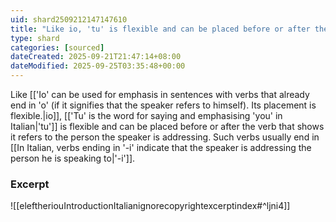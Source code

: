 ```yaml
---
uid: shard2509212147147610
title: "Like io, 'tu' is flexible and can be placed before or after the verb that shows it refers to the person the speaker is addressing."
type: shard
categories: [sourced]
dateCreated: 2025-09-21T21:47:14+08:00
dateModified: 2025-09-25T03:35:48+00:00
---
```

Like [['Io' can be used for emphasis in sentences with verbs that already end in 'o' (if it signifies that the speaker refers to himself). Its placement is flexible.|io]], [['Tu' is the word for saying and emphasising 'you' in Italian|'tu']] is flexible and can be placed before or after the verb that shows it refers to the person the speaker is addressing. Such verbs usually end in [[In Italian, verbs ending in '-i' indicate that the speaker is addressing the person he is speaking to|'-i']].

### Excerpt
![[eleftheriouIntroductionItalianignorecopyrightexcerptindex#^ljni4]]